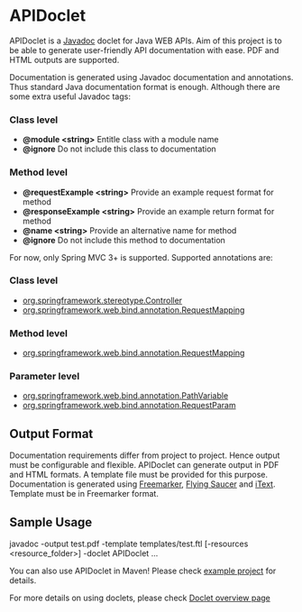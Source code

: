 APIDoclet
=========

APIDoclet is a [Javadoc](http://www.oracle.com/technetwork/java/javase/documentation/index-jsp-135444.html) doclet for Java WEB APIs. Aim of this project is to be able to generate user-friendly API documentation with ease. PDF and HTML outputs are supported.

Documentation is generated using Javadoc documentation and annotations. Thus standard Java documentation format is enough. Although there are some extra useful Javadoc tags:

### Class level
* **@module &lt;string&gt;** Entitle class with a module name
* **@ignore** Do not include this class to documentation

### Method level
* **@requestExample &lt;string&gt;** Provide an example request format for method
* **@responseExample &lt;string&gt;** Provide an example return format for method
* **@name &lt;string&gt;** Provide an alternative name for method
* **@ignore** Do not include this method to documentation

For now, only Spring MVC 3+ is supported. Supported annotations are:

### Class level
* [org.springframework.stereotype.Controller](http://static.springsource.org/spring/docs/3.0.x/javadoc-api/org/springframework/stereotype/Controller.html)
* [org.springframework.web.bind.annotation.RequestMapping](http://static.springsource.org/spring/docs/3.0.x/javadoc-api/org/springframework/web/bind/annotation/RequestMapping.html)

### Method level
* [org.springframework.web.bind.annotation.RequestMapping](http://static.springsource.org/spring/docs/3.0.x/javadoc-api/org/springframework/web/bind/annotation/RequestMapping.html)

### Parameter level
* [org.springframework.web.bind.annotation.PathVariable](http://static.springsource.org/spring/docs/3.0.x/javadoc-api/org/springframework/web/bind/annotation/PathVariable.html)
* [org.springframework.web.bind.annotation.RequestParam](http://static.springsource.org/spring/docs/3.0.x/javadoc-api/org/springframework/web/bind/annotation/RequestParam.html)

## Output Format
Documentation requirements differ from project to project. Hence output must be configurable and flexible. APIDoclet can generate output in PDF and HTML formats. A template file must be provided for this purpose. Documentation is generated using [Freemarker](http://freemarker.org), [Flying Saucer](http://code.google.com/p/flying-saucer/) and [iText](http://itextpdf.com). Template must be in Freemarker format.

## Sample Usage
javadoc -output test.pdf -template templates/test.ftl [-resources &lt;resource_folder&gt;] -doclet APIDoclet ...

You can also use APIDoclet in Maven! Please check [example project](https://github.com/msbicer/APIDoclet/tree/master/example) for details.

For more details on using doclets, please check [Doclet overview page](http://docs.oracle.com/javase/6/docs/technotes/guides/javadoc/doclet/overview.html)
